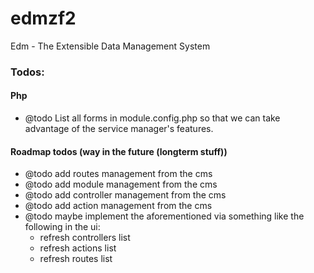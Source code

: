 edmzf2
===========================================
Edm - The Extensible Data Management System

### Todos:
#### Php
- @todo List all forms in module.config.php so that we can take advantage of
the service manager's features.

#### Roadmap todos (way in the future (longterm stuff))
- @todo add routes management from the cms
- @todo add module management from the cms
- @todo add controller management from the cms
- @todo add action management from the cms
- @todo maybe implement the aforementioned via something like the following in
the ui:
    - refresh controllers list
    - refresh actions list
    - refresh routes list
